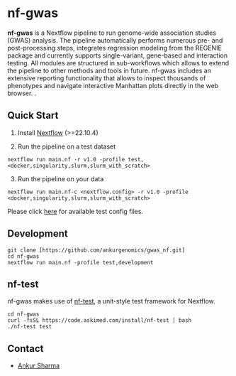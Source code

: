 # nf-gwas
**nf-gwas** is a Nextflow pipeline to run genome-wide association studies (GWAS) analysis. The pipeline automatically performs numerous pre- and post-processing steps, integrates regression modeling from the REGENIE package and currently supports single-variant, gene-based and interaction testing. All modules are structured in sub-workflows which allows to extend the pipeline to other methods and tools in future. nf-gwas includes an extensive reporting functionality that allows to inspect thousands of phenotypes and navigate interactive Manhattan plots directly in the web browser. .

## Quick Start

1. Install [Nextflow](https://www.nextflow.io/docs/latest/getstarted.html#installation) (>=22.10.4)

2. Run the pipeline on a test dataset

```
nextflow run main.nf -r v1.0 -profile test,<docker,singularity,slurm,slurm_with_scratch>

```

3. Run the pipeline on your data

```
nextflow run main.nf-c <nextflow.config> -r v1.0 -profile <docker,singularity,slurm,slurm_with_scratch>
```

Please click [here](tests) for available test config files.

## Development

```
git clone [https://github.com/ankurgenomics/gwas_nf.git]
cd nf-gwas
nextflow run main.nf -profile test,development
```

## nf-test

nf-gwas makes use of [nf-test](https://github.com/askimed/nf-test), a unit-style test framework for Nextflow.

```
cd nf-gwas
curl -fsSL https://code.askimed.com/install/nf-test | bash
./nf-test test
```

##

## Contact

- [Ankur Sharma](mailto:ankur012@e.ntu.edu.sg)




